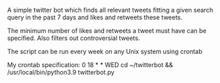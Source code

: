 A simple twitter bot which finds all relevant tweets fitting a given search query in the past 7 days and likes and retweets these tweets.

The minimum number of likes and retweets a tweet must have can be specified. Also filters out controversial tweets.

The script can be run every week on any Unix system using crontab 

My crontab specification: 0 18 * * WED cd ~/twitterbot && /usr/local/bin/python3.9 twitterbot.py
